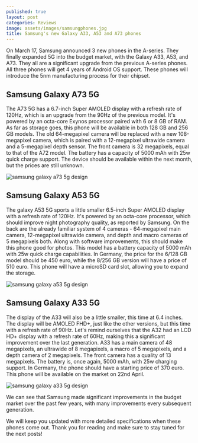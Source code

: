 ```yaml
---
published: true
layout: post
categories: Reviews
image: assets/images/samsungphones.jpg
title: Samsung's new Galaxy A33, A53 and A73 phones
---
```


On March 17, Samsung announced 3 new phones in the A-series. They finally expanded 5G into the budget market, with the Galaxy A33, A53, and A73. They all are a significant upgrade from the previous A-series phones. All three phones will get 4 years of Android OS support. These phones will introduce the 5nm manufacturing process for their chipset.

## Samsung Galaxy A73 5G

The A73 5G has a 6.7-inch Super AMOLED display with a refresh rate of 120Hz, which is an upgrade from the 90Hz of the previous model. It's powered by an octa-core Exynos processor paired with 6 or 8 GB of RAM. As far as storage goes, this phone will be available in both 128 GB and 256 GB models. The old 64-megapixel camera will be replaced with a new 108-megapixel camera, which is paired with a 12-megapixel ultrawide camera and a 5-megapixel depth sensor. The front camera is 32 megapixels, equal to that of the A72 model. The battery has a capacity of 5000 mAh with 25w quick charge support. The device should be available within the next month, but the prices are still unknown.

![samsung galaxy a73 5g design](https://user-images.githubusercontent.com/93347720/159136450-5ffc67cd-b708-4e57-8c70-cd62cfbcf675.jpg)

## Samsung Galaxy A53 5G

The galaxy A53 5G sports a little smaller 6.5-inch Super AMOLED display with a refresh rate of 120Hz. It's powered by an octa-core processor, which should improve night photography quality, as reported by Samsung. On the back are the already familiar system of 4 cameras - 64-megapixel main camera, 12-megapixel ultrawide camera, and depth and macro cameras of 5 megapixels both. Along with software improvements, this should make this phone good for photos. This model has a battery capacity of 5000 mAh with 25w quick charge capabilities. In Germany, the price for the 6/128 GB model should be 450 euro, while the 8/256 GB version will have a price of 510 euro. This phone will have a microSD card slot, allowing you to expand the storage.

![samsung galaxy a53 5g design](https://user-images.githubusercontent.com/93347720/159136469-6bd3035f-2080-41aa-ad4c-4f416d310fc3.jpg)

## Samsung Galaxy A33 5G

The display of the A33 will also be a little smaller, this time at 6.4 inches. The display will be AMOLED FHD+, just like the other versions, but this time with a refresh rate of 90Hz. Let's remind ourselves that the A32 had an LCD HD+ display with a refresh rate of 60Hz, making this a significant improvement over the last generation. A33 has a main camera of 48 megapixels, an ultrawide of 8 megapixels, a macro of 5 megapixels, and a depth camera of 2 megapixels. The front camera has a quality of 13 megapixels. The battery is, once again, 5000 mAh, with 25w charging support. In Germany, the phone should have a starting price of 370 euro. This phone will be available on the market on 22nd April. 

![samsung galaxy a33 5g design](https://user-images.githubusercontent.com/93347720/159136506-861a23a7-81d2-4e55-957c-72dae04ec005.jpg)


We can see that Samsung made significant improvements in the budget market over the past few years, with many improvements every subsequent generation.

We will keep you updated with more detailed specifications when these phones come out. Thank you for reading and make sure to stay tuned for the next posts!
